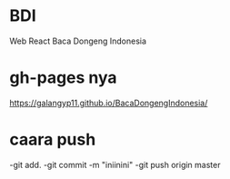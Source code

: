 # BDI
Web React Baca Dongeng Indonesia

# gh-pages nya
https://galangyp11.github.io/BacaDongengIndonesia/

# caara push
-git add.
-git commit -m "iniinini"
-git push origin master

